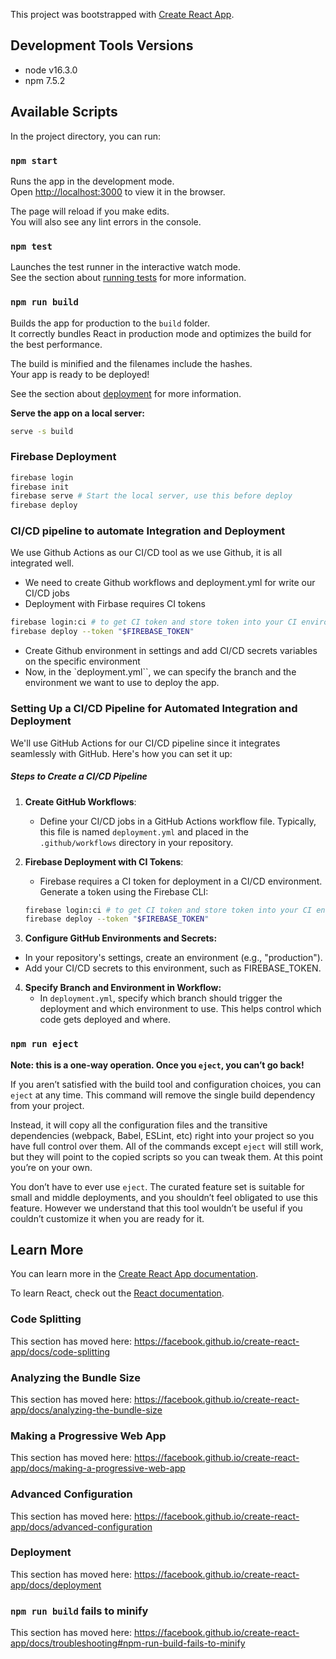 This project was bootstrapped with [Create React App](https://github.com/facebook/create-react-app).

## Development Tools Versions
- node v16.3.0
- npm 7.5.2

## Available Scripts

In the project directory, you can run:

### `npm start`

Runs the app in the development mode.<br />
Open [http://localhost:3000](http://localhost:3000) to view it in the browser.

The page will reload if you make edits.<br />
You will also see any lint errors in the console.

### `npm test`

Launches the test runner in the interactive watch mode.<br />
See the section about [running tests](https://facebook.github.io/create-react-app/docs/running-tests) for more information.

### `npm run build`

Builds the app for production to the `build` folder.<br />
It correctly bundles React in production mode and optimizes the build for the best performance.

The build is minified and the filenames include the hashes.<br />
Your app is ready to be deployed!

See the section about [deployment](https://facebook.github.io/create-react-app/docs/deployment) for more information.

**Serve the app on a local server:**
```bash
serve -s build
```

### Firebase Deployment

```bash
firebase login
firebase init
firebase serve # Start the local server, use this before deploy
firebase deploy
```

### CI/CD pipeline to automate Integration and Deployment

We use Github Actions as our CI/CD tool as we use Github, it is all integrated well.

- We need to create Github workflows and deployment.yml for write our CI/CD jobs
- Deployment with Firbase requires CI tokens
```bash
firebase login:ci # to get CI token and store token into your CI environment
firebase deploy --token "$FIREBASE_TOKEN"
```
- Create Github environment in settings and add CI/CD secrets variables on the specific environment
- Now, in the `deployment.yml``, we can specify the branch and the environment we want to use to deploy the app.

### Setting Up a CI/CD Pipeline for Automated Integration and Deployment

We'll use GitHub Actions for our CI/CD pipeline since it integrates seamlessly with GitHub. Here's how you can set it up:

##### Steps to Create a CI/CD Pipeline

1. **Create GitHub Workflows**:
   - Define your CI/CD jobs in a GitHub Actions workflow file. Typically, this file is named `deployment.yml` and placed in the `.github/workflows` directory in your repository.

2. **Firebase Deployment with CI Tokens**:
   - Firebase requires a CI token for deployment in a CI/CD environment. Generate a token using the Firebase CLI:
    ```bash
    firebase login:ci # to get CI token and store token into your CI environment
    firebase deploy --token "$FIREBASE_TOKEN"
    ```
3. **Configure GitHub Environments and Secrets:**
  - In your repository's settings, create an environment (e.g., "production").
  - Add your CI/CD secrets to this environment, such as FIREBASE_TOKEN.
4. **Specify Branch and Environment in Workflow:**
   - In `deployment.yml`, specify which branch should trigger the deployment and which environment to use. This helps control which code gets deployed and where.

### `npm run eject`

**Note: this is a one-way operation. Once you `eject`, you can’t go back!**

If you aren’t satisfied with the build tool and configuration choices, you can `eject` at any time. This command will remove the single build dependency from your project.

Instead, it will copy all the configuration files and the transitive dependencies (webpack, Babel, ESLint, etc) right into your project so you have full control over them. All of the commands except `eject` will still work, but they will point to the copied scripts so you can tweak them. At this point you’re on your own.

You don’t have to ever use `eject`. The curated feature set is suitable for small and middle deployments, and you shouldn’t feel obligated to use this feature. However we understand that this tool wouldn’t be useful if you couldn’t customize it when you are ready for it.

## Learn More

You can learn more in the [Create React App documentation](https://facebook.github.io/create-react-app/docs/getting-started).

To learn React, check out the [React documentation](https://reactjs.org/).

### Code Splitting

This section has moved here: https://facebook.github.io/create-react-app/docs/code-splitting

### Analyzing the Bundle Size

This section has moved here: https://facebook.github.io/create-react-app/docs/analyzing-the-bundle-size

### Making a Progressive Web App

This section has moved here: https://facebook.github.io/create-react-app/docs/making-a-progressive-web-app

### Advanced Configuration

This section has moved here: https://facebook.github.io/create-react-app/docs/advanced-configuration

### Deployment

This section has moved here: https://facebook.github.io/create-react-app/docs/deployment

### `npm run build` fails to minify

This section has moved here: https://facebook.github.io/create-react-app/docs/troubleshooting#npm-run-build-fails-to-minify
